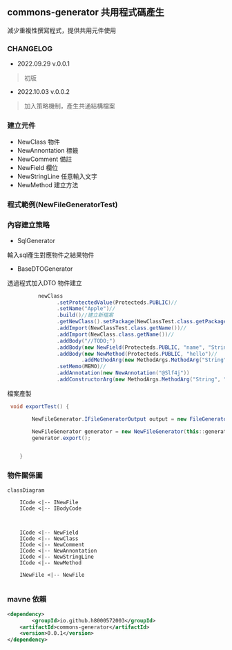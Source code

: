## commons-generator 共用程式碼產生

減少重複性撰寫程式，提供共用元件使用

### CHANGELOG

- 2022.09.29 v.0.0.1
> 初版
- 2022.10.03 v.0.0.2
> 加入策略機制，產生共通結構檔案

### 建立元件

- NewClass 物件
- NewAnnontation 標籤
- NewComment 備註
- NewField 欄位
- NewStringLine 任意輸入文字
- NewMethod 建立方法

###

### 程式範例(NewFileGeneratorTest)

### 內容建立策略

- SqlGenerator

輸入sql產生對應物件之結果物件

- BaseDTOGenerator

透過程式加入DTO 物件建立

```java
          newClass
                .setProtectedValue(Protecteds.PUBLIC)//
                .setName("Apple")//
                .build()//建立新檔案
                .getNewClass().setPackage(NewClassTest.class.getPackage().getName())//
                .addImport(NewClassTest.class.getName())//
                .addImport(NewClass.class.getName())//
                .addBody("//TODO;")
                .addBody(new NewField(Protecteds.PUBLIC, "name", "String").setFinal(false))
                .addBody(new NewMethod(Protecteds.PUBLIC, "hello")//
                        .addMethodArg(new MethodArgs.MethodArg("String", "helloName")))//
                .setMemo(MEMO)//
                .addAnnotation(new NewAnnotation("@Slf4j"))
                .addConstructorArg(new MethodArgs.MethodArg("String", "name"));¬
```

檔案產製

```java
 void exportTest() {

        NewFileGenerator.IFileGeneratorOutput output = new FileGeneratorOutput("./src/main/java");

        NewFileGenerator generator = new NewFileGenerator(this::generator, output);
        generator.export();


    }
```

### 物件關係圖

```mermaid
classDiagram
  
    ICode <|-- INewFile
    ICode <|-- IBodyCode
  
   

    ICode <|-- NewField
    ICode <|-- NewClass
    ICode <|-- NewComment
    ICode <|-- NewAnnontation
    ICode <|-- NewStringLine
    ICode <|-- NewMethod

    INewFile <|-- NewFile
  
```

### mavne 依賴


```xml
<dependency>
        <groupId>io.github.h8000572003</groupId>
	<artifactId>commons-generator</artifactId>
	<version>0.0.1</version>
</dependency>
```

